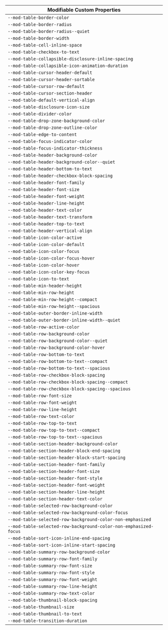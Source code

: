 | Modifiable Custom Properties |
| --- |
| `--mod-table-border-color` |
| `--mod-table-border-radius` |
| `--mod-table-border-radius--quiet` |
| `--mod-table-border-width` |
| `--mod-table-cell-inline-space` |
| `--mod-table-checkbox-to-text` |
| `--mod-table-collapsible-disclosure-inline-spacing` |
| `--mod-table-collapsible-icon-animation-duration` |
| `--mod-table-cursor-header-default` |
| `--mod-table-cursor-header-sortable` |
| `--mod-table-cursor-row-default` |
| `--mod-table-cursor-section-header` |
| `--mod-table-default-vertical-align` |
| `--mod-table-disclosure-icon-size` |
| `--mod-table-divider-color` |
| `--mod-table-drop-zone-background-color` |
| `--mod-table-drop-zone-outline-color` |
| `--mod-table-edge-to-content` |
| `--mod-table-focus-indicator-color` |
| `--mod-table-focus-indicator-thickness` |
| `--mod-table-header-background-color` |
| `--mod-table-header-background-color--quiet` |
| `--mod-table-header-bottom-to-text` |
| `--mod-table-header-checkbox-block-spacing` |
| `--mod-table-header-font-family` |
| `--mod-table-header-font-size` |
| `--mod-table-header-font-weight` |
| `--mod-table-header-line-height` |
| `--mod-table-header-text-color` |
| `--mod-table-header-text-transform` |
| `--mod-table-header-top-to-text` |
| `--mod-table-header-vertical-align` |
| `--mod-table-icon-color-active` |
| `--mod-table-icon-color-default` |
| `--mod-table-icon-color-focus` |
| `--mod-table-icon-color-focus-hover` |
| `--mod-table-icon-color-hover` |
| `--mod-table-icon-color-key-focus` |
| `--mod-table-icon-to-text` |
| `--mod-table-min-header-height` |
| `--mod-table-min-row-height` |
| `--mod-table-min-row-height--compact` |
| `--mod-table-min-row-height--spacious` |
| `--mod-table-outer-border-inline-width` |
| `--mod-table-outer-border-inline-width--quiet` |
| `--mod-table-row-active-color` |
| `--mod-table-row-background-color` |
| `--mod-table-row-background-color--quiet` |
| `--mod-table-row-background-color-hover` |
| `--mod-table-row-bottom-to-text` |
| `--mod-table-row-bottom-to-text--compact` |
| `--mod-table-row-bottom-to-text--spacious` |
| `--mod-table-row-checkbox-block-spacing` |
| `--mod-table-row-checkbox-block-spacing--compact` |
| `--mod-table-row-checkbox-block-spacing--spacious` |
| `--mod-table-row-font-size` |
| `--mod-table-row-font-weight` |
| `--mod-table-row-line-height` |
| `--mod-table-row-text-color` |
| `--mod-table-row-top-to-text` |
| `--mod-table-row-top-to-text--compact` |
| `--mod-table-row-top-to-text--spacious` |
| `--mod-table-section-header-background-color` |
| `--mod-table-section-header-block-end-spacing` |
| `--mod-table-section-header-block-start-spacing` |
| `--mod-table-section-header-font-family` |
| `--mod-table-section-header-font-size` |
| `--mod-table-section-header-font-style` |
| `--mod-table-section-header-font-weight` |
| `--mod-table-section-header-line-height` |
| `--mod-table-section-header-text-color` |
| `--mod-table-selected-row-background-color` |
| `--mod-table-selected-row-background-color-focus` |
| `--mod-table-selected-row-background-color-non-emphasized` |
| `--mod-table-selected-row-background-color-non-emphasized-focus` |
| `--mod-table-sort-icon-inline-end-spacing` |
| `--mod-table-sort-icon-inline-start-spacing` |
| `--mod-table-summary-row-background-color` |
| `--mod-table-summary-row-font-family` |
| `--mod-table-summary-row-font-size` |
| `--mod-table-summary-row-font-style` |
| `--mod-table-summary-row-font-weight` |
| `--mod-table-summary-row-line-height` |
| `--mod-table-summary-row-text-color` |
| `--mod-table-thumbnail-block-spacing` |
| `--mod-table-thumbnail-size` |
| `--mod-table-thumbnail-to-text` |
| `--mod-table-transition-duration` |